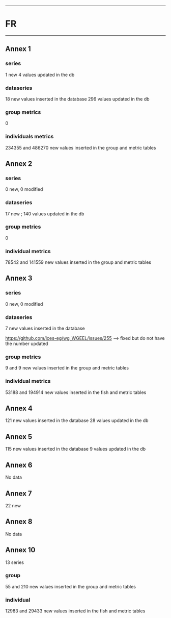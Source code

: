 -----------------------------------------------------------
# FR
-----------------------------------------------------------
## Annex 1

### series

1 new
4 values updated in the db

### dataseries

18 new values inserted in the database
296 values updated in the db

### group metrics

0

### individuals metrics

 234355 and 486270 new values inserted in the group and metric tables

## Annex 2

### series

0 new, 0 modified

### dataseries

17 new ; 140 values updated in the db

### group metrics

0

### individual metrics

 78542 and 141559 new values inserted in the group and metric tables

## Annex 3

### series

0 new, 0 modified

### dataseries

 7 new values inserted in the database
 
https://github.com/ices-eg/wg_WGEEL/issues/255 --> fixed but do not have the number updated
 
 ### group metrics
 
 9 and 9 new values inserted in the group and metric tables
 
 ### individual metrics
 
 53188 and 194914 new values inserted in the fish and metric tables

## Annex 4

 121 new values inserted in the database
28 values updated in the db

## Annex 5

 115 new values inserted in the database
9 values updated in the db

## Annex 6

No data

## Annex 7

22 new

## Annex 8

No data

## Annex 10
 
13 series
 
### group 

 55 and 210 new values inserted in the group and metric tables

### individual

 12983 and 29433 new values inserted in the fish and metric tables 